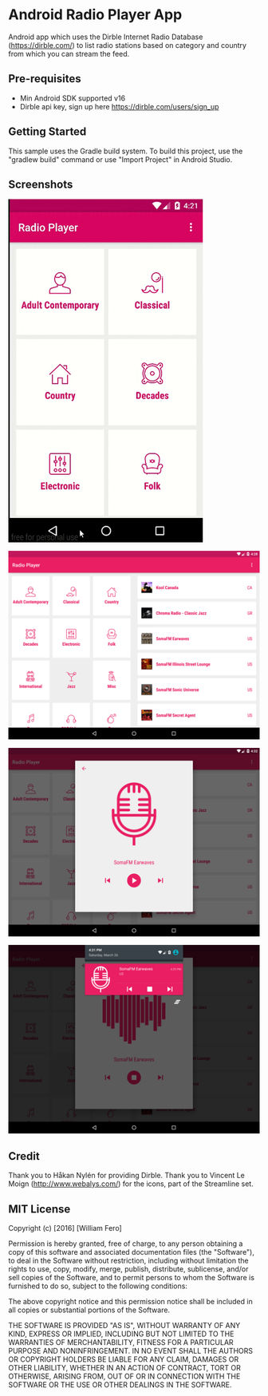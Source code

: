 Android Radio Player App
========================

Android app which uses the Dirble Internet Radio Database (https://dirble.com/) to list radio stations based on category and country from which you can stream the feed. 


Pre-requisites
--------------

- Min Android SDK supported v16
- Dirble api key, sign up here https://dirble.com/users/sign_up

Getting Started
---------------

This sample uses the Gradle build system. To build this project, use the
"gradlew build" command or use "Import Project" in Android Studio.

Screenshots
-----------

![Phone](screenshots/phone_interaction.gif "Interacting with the app on a phone")

![Tablet](screenshots/tablet_screenshot1.png "Tablet screenshot")

![Tablet](screenshots/tablet_screenshot2.png "Tablet screenshot")

![Tablet](screenshots/tablet_screenshot3.png "Tablet screenshot")


Credit
------
Thank you to Håkan Nylén for providing Dirble.
Thank you to Vincent Le Moign (http://www.webalys.com/) for the icons, part of the Streamline set.

MIT License
-----------

Copyright (c) [2016] [William Fero]

Permission is hereby granted, free of charge, to any person obtaining a copy
of this software and associated documentation files (the "Software"), to deal
in the Software without restriction, including without limitation the rights
to use, copy, modify, merge, publish, distribute, sublicense, and/or sell
copies of the Software, and to permit persons to whom the Software is
furnished to do so, subject to the following conditions:

The above copyright notice and this permission notice shall be included in all
copies or substantial portions of the Software.

THE SOFTWARE IS PROVIDED "AS IS", WITHOUT WARRANTY OF ANY KIND, EXPRESS OR
IMPLIED, INCLUDING BUT NOT LIMITED TO THE WARRANTIES OF MERCHANTABILITY,
FITNESS FOR A PARTICULAR PURPOSE AND NONINFRINGEMENT. IN NO EVENT SHALL THE
AUTHORS OR COPYRIGHT HOLDERS BE LIABLE FOR ANY CLAIM, DAMAGES OR OTHER
LIABILITY, WHETHER IN AN ACTION OF CONTRACT, TORT OR OTHERWISE, ARISING FROM,
OUT OF OR IN CONNECTION WITH THE SOFTWARE OR THE USE OR OTHER DEALINGS IN THE
SOFTWARE.
